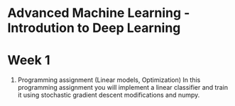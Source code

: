 # Advanced Machine Learning - Introdution to Deep Learning

# Week 1
1) Programming assignment (Linear models, Optimization)
In this programming assignment you will implement a linear classifier and train it using stochastic gradient descent modifications and numpy.

   
    
